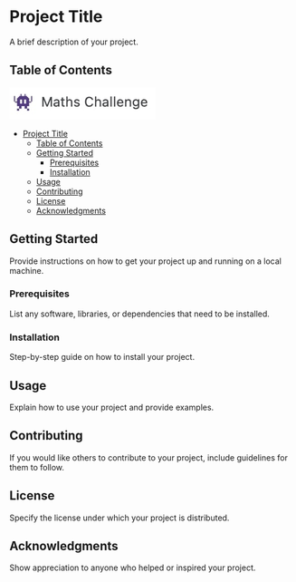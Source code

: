 # Project Title

A brief description of your project.

## Table of Contents

![favicon](docs/icon.jpg)


- [Project Title](#project-title)
  - [Table of Contents](#table-of-contents)
  - [Getting Started](#getting-started)
    - [Prerequisites](#prerequisites)
    - [Installation](#installation)
  - [Usage](#usage)
  - [Contributing](#contributing)
  - [License](#license)
  - [Acknowledgments](#acknowledgments)

## Getting Started

Provide instructions on how to get your project up and running on a local machine.

### Prerequisites

List any software, libraries, or dependencies that need to be installed.


### Installation

Step-by-step guide on how to install your project.


## Usage

Explain how to use your project and provide examples.


## Contributing

If you would like others to contribute to your project, include guidelines for them to follow.


## License

Specify the license under which your project is distributed.


## Acknowledgments

Show appreciation to anyone who helped or inspired your project.

